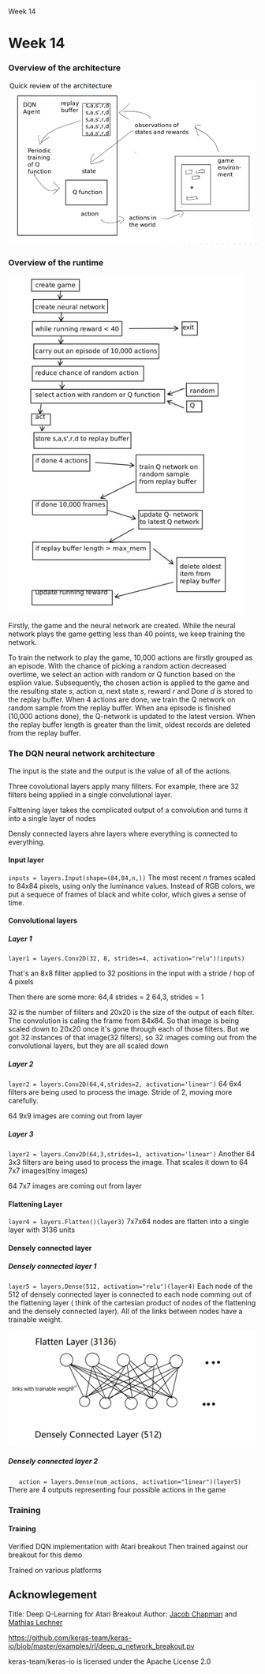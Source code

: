 Week 14

# <section-title>Week 14</section-title>

### Overview of the architecture
![26a9d51eb9c1516f14ce426d32c78719.png](../_resources/22cbeae2b3094630905876625e895412.png)
### Overview of the runtime
![87822e36ce3de21dcaa8d80e5d85635e.png](../_resources/1e2fc3ab4fa54b34a7caf040f8603438.png)

Firstly, the game and the neural network are created. While the neural network plays the game getting less than 40 points, we keep training the network. 

To train the network to play the game, 10,000 actions are firstly grouped as an episode. With the chance of picking a random action decreased overtime, we select an action with random or Q function based on the esplion value. Subsequently, the  chosen action is applied to the game and the resulting state $s$, action $a$, next state $s$, reward $r$ and Done $d$ is stored to the replay buffer. When 4 actions are done, we train the Q network on random sample from the replay buffer. When ana episode is finished (10,000 actions done), the Q-network is updated to the latest version. When the replay buffer length is greater than the limit, oldest records are deleted from the replay buffer. 

### The  DQN neural network architecture
The input is the state and the output is the value of all of the actions.

Three covolutional layers apply many filiters. For example, there are 32 filters being applied in a single convolutional layer.  

Falttening layer takes the complicated output of a convolution and turns it into a single layer of nodes

Densly connected layers ahre layers where everything is connected to everything.

#### Input layer
`inputs = layers.Input(shape=(84,84,n,))`
The most recent $n$ frames scaled to 84x84 pixels, using only the luminance values. Instead of RGB colors, we put a sequece of frames of black and white color, which gives a sense of time.


#### Convolutional layers
##### Layer 1
```
layer1 = layers.Conv2D(32, 8, strides=4, activation="relu")(inputs)
```

That's an 8x8 filiter applied to 32 positions in the input with a stride / hop of 4 pixels

Then there are some more:
64,4  strides = 2
64,3, strides = 1

32 is the number of filiters and 20x20 is the size of the output of  each filter. The convolution is caling the frame from 84x84. So that image is being scaled down to 20x20 once it's gone through each of those filters. But we got 32 instances of that image(32 filters), so  32 images coming out from the convolutional layers, but they are all scaled down

##### Layer 2
`layer2 = layers.Conv2D(64,4,strides=2, activation='linear')`
64 6x4 filters are being used to process the image. Stride of 2, moving more carefully. 

64 9x9 images are coming out from layer
##### Layer 3
`layer2 = layers.Conv2D(64,3,strides=1, activation='linear')`
Another 64 3x3 filters are being used to process the image. That scales it down to 64 7x7 images(tiny images)

64 7x7 images are coming out from layer

#### Flattening Layer
`layer4 = layers.Flatten()(layer3)`
7x7x64 nodes are flatten into a single layer with 3136 units

#### Densely connected layer 
##### Densely connected layer  1
` layer5 = layers.Dense(512, activation="relu")(layer4)
`
Each node of the 512 of densely connected layer is connected to each node comming out of the flattening layer ( think of the cartesian product of nodes of the flattening and the densely connected layer). All of the links between nodes have a trainable weight.

![5d3da75d5ccd8813d75cc9e9e12cf9d0.png](../_resources/d44fcf6a6d174bb7ac108f4ec3cd0741.png)

##### Densely connected layer  2
`    action = layers.Dense(num_actions, activation="linear")(layer5)
`
There are 4 outputs representing four possible actions in the game 

### Training
#### Training
Verified DQN implementation with Atari breakout 
Then trained against our breakout for this demo

Trained on various platforms

## Acknowlegement
Title: Deep Q-Learning for Atari Breakout
Author: [Jacob Chapman](https://twitter.com/jacoblchapman) and [Mathias Lechner](https://twitter.com/MLech20)

https://github.com/keras-team/keras-io/blob/master/examples/rl/deep_q_network_breakout.py

keras-team/keras-io is licensed under the
Apache License 2.0
